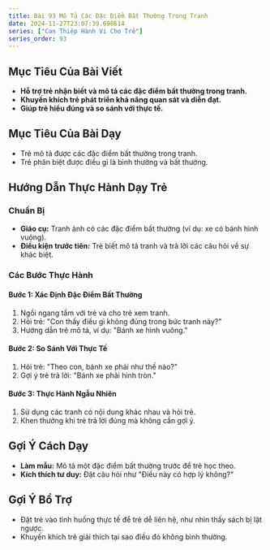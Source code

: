 ```yaml
---
title: Bài 93 Mô Tả Các Đặc Điểm Bất Thường Trong Tranh
date: 2024-11-27T23:07:39.698614
series: ["Can Thiệp Hành Vi Cho Trẻ"]
series_order: 93
---
```


## Mục Tiêu Của Bài Viết
- **Hỗ trợ trẻ nhận biết và mô tả các đặc điểm bất thường trong tranh.**
- **Khuyến khích trẻ phát triển khả năng quan sát và diễn đạt.**
- **Giúp trẻ hiểu đúng và so sánh với thực tế.**

## Mục Tiêu Của Bài Dạy
- Trẻ mô tả được các đặc điểm bất thường trong tranh.
- Trẻ phân biệt được điều gì là bình thường và bất thường.

## Hướng Dẫn Thực Hành Dạy Trẻ

### Chuẩn Bị
- **Giáo cụ:** Tranh ảnh có các đặc điểm bất thường (ví dụ: xe có bánh hình vuông).
- **Điều kiện trước tiên:** Trẻ biết mô tả tranh và trả lời các câu hỏi về sự khác biệt.

### Các Bước Thực Hành
#### Bước 1: Xác Định Đặc Điểm Bất Thường
1. Ngồi ngang tầm với trẻ và cho trẻ xem tranh.
2. Hỏi trẻ: "Con thấy điều gì không đúng trong bức tranh này?"
3. Hướng dẫn trẻ mô tả, ví dụ: "Bánh xe hình vuông."

#### Bước 2: So Sánh Với Thực Tế
1. Hỏi trẻ: "Theo con, bánh xe phải như thế nào?"
2. Gợi ý trẻ trả lời: "Bánh xe phải hình tròn."

#### Bước 3: Thực Hành Ngẫu Nhiên
1. Sử dụng các tranh có nội dung khác nhau và hỏi trẻ.
2. Khen thưởng khi trẻ trả lời đúng mà không cần gợi ý.

## Gợi Ý Cách Dạy
- **Làm mẫu:** Mô tả một đặc điểm bất thường trước để trẻ học theo.
- **Kích thích tư duy:** Đặt câu hỏi như "Điều này có hợp lý không?"

## Gợi Ý Bổ Trợ
- Đặt trẻ vào tình huống thực tế để trẻ dễ liên hệ, như nhìn thấy sách bị lật ngược.
- Khuyến khích trẻ giải thích tại sao điều đó không bình thường.

